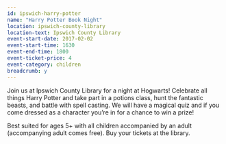```yaml
---
id: ipswich-harry-potter
name: "Harry Potter Book Night"
location: ipswich-county-library
location-text: Ipswich County Library
event-start-date: 2017-02-02
event-start-time: 1630
event-end-time: 1800
event-ticket-price: 4
event-category: children
breadcrumb: y
---
```


Join us at Ipswich County Library for a night at Hogwarts! Celebrate all things Harry Potter and take part in a potions class, hunt the fantastic beasts, and battle with spell casting. We will have a magical quiz and if you come dressed as a character you’re in for a chance to win a prize!

Best suited for ages 5+ with all children accompanied by an adult (accompanying adult comes free). Buy your tickets at the library.

